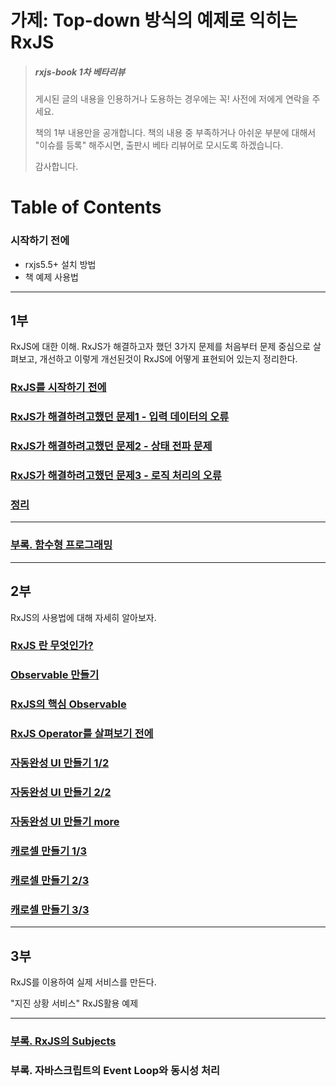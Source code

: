 # 가제: Top-down 방식의 예제로 익히는 RxJS

> ##### rxjs-book 1차 베타리뷰
> 
> 게시된 글의 내용을 인용하거나 도용하는 경우에는 꼭! 사전에 저에게 연락을 주세요.
> 
> 책의 1부 내용만을 공개합니다.
> 책의 내용 중 부족하거나 아쉬운 부분에 대해서 "이슈를 등록" 해주시면,
> 출판시 베타 리뷰어로 모시도록 하겠습니다.
> 
> 감사합니다.


# Table of Contents

### 시작하기 전에
- rxjs5.5+ 설치 방법
- 책 예제 사용법

-----------------------------

## 1부
RxJS에 대한 이해.
RxJS가 해결하고자 했던 3가지 문제를 처음부터 문제 중심으로 살펴보고, 개선하고 이렇게 개선된것이 RxJS에 어떻게 표현되어 있는지 정리한다.

### [RxJS를 시작하기 전에](https://github.com/sculove/rxjs-book/blob/master/docs/part1/01.intro.md)

### [RxJS가 해결하려고했던 문제1 - 입력 데이터의 오류](https://github.com/sculove/rxjs-book/blob/master/docs/part1/02.input.md)

### [RxJS가 해결하려고했던 문제2 - 상태 전파 문제](https://github.com/sculove/rxjs-book/blob/master/docs/part1/03.state.md)

### [RxJS가 해결하려고했던 문제3 - 로직 처리의 오류](https://github.com/sculove/rxjs-book/blob/master/docs/part1/04.logic.md)

### [정리](https://github.com/sculove/rxjs-book/blob/master/docs/part1/05.summary.md)


-----------------------------
### [부록. 함수형 프로그래밍](https://github.com/sculove/rxjs-book/blob/master/docs/part1/99.funtional.md)

-----------------------------

## 2부
RxJS의 사용법에 대해 자세히 알아보자.
### [RxJS 란 무엇인가?](https://gitlab.com/sculove/rxjs-book/blob/master/docs/part2/01.%20What%20is%20rxjs.md)
### [Observable 만들기](https://gitlab.com/sculove/rxjs-book/blob/master/docs/part2/02.%20How%20to%20create%20Observable.md) 

### [RxJS의 핵심 Observable](https://gitlab.com/sculove/rxjs-book/blob/master/docs/part2/03.%20Core%20of%20RxJS%20-%20Observable.md) 

### [RxJS Operator를 살펴보기 전에](https://gitlab.com/sculove/rxjs-book/blob/master/docs/part2/04.%20Before%20learning%20operator.md) 

### [자동완성 UI 만들기 1/2](https://gitlab.com/sculove/rxjs-book/blob/master/docs/part2/05.%20autocomplete.md) 

### [자동완성 UI 만들기 2/2](https://gitlab.com/sculove/rxjs-book/blob/master/docs/part2/06.%20autocomplete_advance.md) 

### [자동완성 UI 만들기 more](https://gitlab.com/sculove/rxjs-book/blob/master/docs/part2/07.%20autocomplete_more.md) 

### [캐로셀 만들기 1/3](https://gitlab.com/sculove/rxjs-book/blob/master/docs/part2/08.%20carousel-1.md) 

### [캐로셀 만들기 2/3](https://gitlab.com/sculove/rxjs-book/blob/master/docs/part2/09.%20carousel-2.md) 

### [캐로셀 만들기 3/3](https://gitlab.com/sculove/rxjs-book/blob/master/docs/part2/10.%20carousel-3.md)

--------------------------------
## 3부
RxJS를 이용하여 실제 서비스를 만든다.

"지진 상황 서비스" RxJS활용 예제

-----------------------------
### [부록. RxJS의 Subjects](https://github.com/sculove/rxjs-book/blob/master/docs/part2/07-1.%20subjects.md) 

### 부록. 자바스크립트의 Event Loop와 동시성 처리
